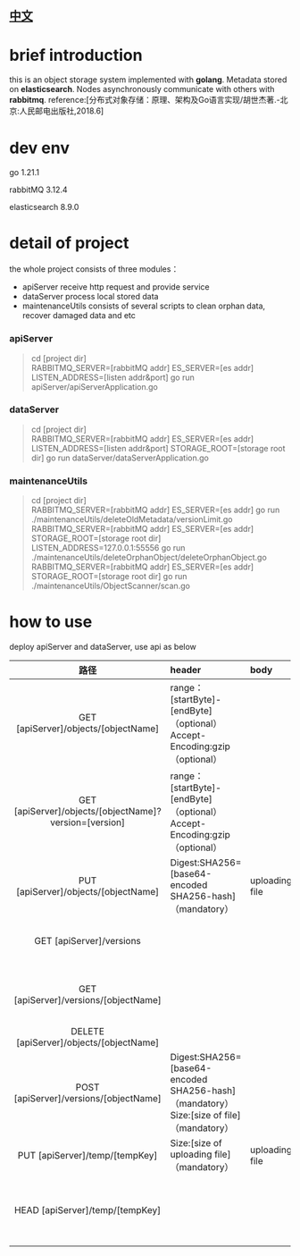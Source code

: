 ## [中文](./README.md)
# brief introduction
this is an object storage system implemented with <b>golang</b>. Metadata stored on <b>elasticsearch</b>. Nodes asynchronously communicate with others with <b>rabbitmq</b>.
reference:[分布式对象存储：原理、架构及Go语言实现/胡世杰著.-北京:人民邮电出版社,2018.6]
# dev env
go 1.21.1

rabbitMQ 3.12.4

elasticsearch 8.9.0
# detail of project
the whole project consists of three modules：
* apiServer receive http request and provide service
* dataServer process local stored data
* maintenanceUtils consists of several scripts to clean orphan data, recover damaged data and etc 
### apiServer
>cd [project dir]<BR>
RABBITMQ_SERVER=[rabbitMQ addr] ES_SERVER=[es addr] LISTEN_ADDRESS=[listen addr&port] go run apiServer/apiServerApplication.go
>
### dataServer
>cd [project dir]<BR>
RABBITMQ_SERVER=[rabbitMQ addr] ES_SERVER=[es addr] LISTEN_ADDRESS=[listen addr&port] STORAGE_ROOT=[storage root dir] go run dataServer/dataServerApplication.go
>
### maintenanceUtils
>cd [project dir]<BR>
RABBITMQ_SERVER=[rabbitMQ addr] ES_SERVER=[es addr] go run ./maintenanceUtils/deleteOldMetadata/versionLimit.go <BR>
RABBITMQ_SERVER=[rabbitMQ addr] ES_SERVER=[es addr] STORAGE_ROOT=[storage root dir] LISTEN_ADDRESS=127.0.0.1:55556 go run ./maintenanceUtils/deleteOrphanObject/deleteOrphanObject.go <BR>
RABBITMQ_SERVER=[rabbitMQ addr] ES_SERVER=[es addr] STORAGE_ROOT=[storage root dir] go run ./maintenanceUtils/ObjectScanner/scan.go
>
# how to use
deploy apiServer and dataServer, use api as below

|                           路径                           | header                                                                                         | body           | reply                         | 功能                                      |
|:------------------------------------------------------:|:-----------------------------------------------------------------------------------------------|:---------------|:------------------------------|:----------------------------------------|
|          GET [apiServer]/objects/[objectName]          | range：[startByte]-[endByte]（optional）<br/>Accept-Encoding:gzip（optional）                       |                | object                        | download object                         ||
| GET [apiServer]/objects/[objectName]?version=[version] | range：[startByte]-[endByte]（optional）<br/>Accept-Encoding:gzip（optional）                       |                | object                        | download object of certain version      |
|          PUT [apiServer]/objects/[objectName]          | Digest:SHA256=[base64-encoded SHA256-hash]（mandatory）                                          | uploading file |                               | upload object                           |
|                GET [apiServer]/versions                |                                                                                                |                | version info                  | get versions info of all objects        |
|         GET [apiServer]/versions/[objectName]          |                                                                                                |                | version info                  | get versions info of certain object     |
|        DELETE [apiServer]/objects/[objectName]         |                                                                                                |                |                               | delete object                           |
|         POST [apiServer]/versions/[objectName]         | Digest:SHA256=[base64-encoded SHA256-hash]（mandatory）<br/>Size:[size of file]（mandatory）       |                | tempKey                 | request for partial upload              |
|             PUT [apiServer]/temp/[tempKey]             | Size:[size of uploading file]（mandatory）                                                       | uploading file |                               | partial upload                          |
|            HEAD [apiServer]/temp/[tempKey]             |                                                                                                |                | size of already uploaded part | check the size of already uploaded part |
